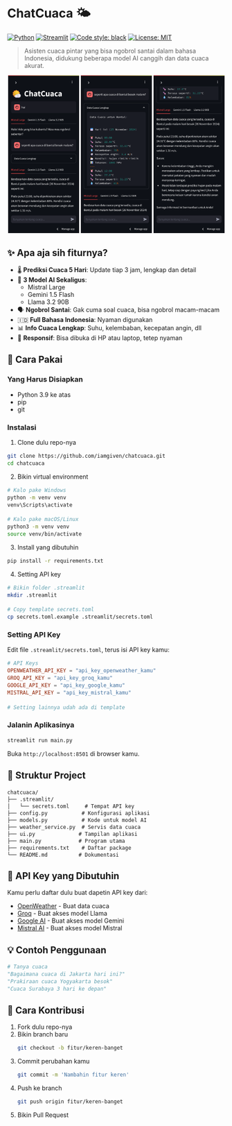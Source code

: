 # ChatCuaca 🌤️

[![Python](https://img.shields.io/badge/python-v3.9+-blue.svg)](https://www.python.org)
[![Streamlit](https://img.shields.io/badge/streamlit-v1.31+-red.svg)](https://streamlit.io)
[![Code style: black](https://img.shields.io/badge/code%20style-black-000000.svg)](https://github.com/psf/black)
[![License: MIT](https://img.shields.io/badge/License-MIT-yellow.svg)](https://opensource.org/licenses/MIT)

> Asisten cuaca pintar yang bisa ngobrol santai dalam bahasa Indonesia, didukung beberapa model AI canggih dan data cuaca akurat.

<div align="center">
  <img src="https://raw.githubusercontent.com/iamgiven/chatcuaca/master/images/portrait_1.png" width="32.5%" />
  <img src="https://raw.githubusercontent.com/iamgiven/chatcuaca/master/images/portrait_2.png" width="32.5%" />
  <img src="https://raw.githubusercontent.com/iamgiven/chatcuaca/master/images/portrait_3.png" width="32.5%" />
</div>

## ✨ Apa aja sih fiturnya?

- 🌡️ **Prediksi Cuaca 5 Hari**: Update tiap 3 jam, lengkap dan detail
- 🤖 **3 Model AI Sekaligus**: 
  - Mistral Large
  - Gemini 1.5 Flash
  - Llama 3.2 90B
- 🗣️ **Ngobrol Santai**: Gak cuma soal cuaca, bisa ngobrol macam-macam
- 🇮🇩 **Full Bahasa Indonesia**: Nyaman digunakan
- 📊 **Info Cuaca Lengkap**: Suhu, kelembaban, kecepatan angin, dll
- 📱 **Responsif**: Bisa dibuka di HP atau laptop, tetep nyaman

## 🚀 Cara Pakai

### Yang Harus Disiapkan

- Python 3.9 ke atas
- pip
- git

### Instalasi

1. Clone dulu repo-nya
```bash
git clone https://github.com/iamgiven/chatcuaca.git
cd chatcuaca
```

2. Bikin virtual environment
```bash
# Kalo pake Windows
python -m venv venv
venv\Scripts\activate

# Kalo pake macOS/Linux
python3 -m venv venv
source venv/bin/activate
```

3. Install yang dibutuhin
```bash
pip install -r requirements.txt
```

4. Setting API key
```bash
# Bikin folder .streamlit
mkdir .streamlit

# Copy template secrets.toml
cp secrets.toml.example .streamlit/secrets.toml
```

### Setting API Key

Edit file `.streamlit/secrets.toml`, terus isi API key kamu:

```toml
# API Keys
OPENWEATHER_API_KEY = "api_key_openweather_kamu"
GROQ_API_KEY = "api_key_groq_kamu"
GOOGLE_API_KEY = "api_key_google_kamu"
MISTRAL_API_KEY = "api_key_mistral_kamu"

# Setting lainnya udah ada di template
```

### Jalanin Aplikasinya

```bash
streamlit run main.py
```

Buka `http://localhost:8501` di browser kamu.

## 📁 Struktur Project

```
chatcuaca/
├── .streamlit/
│   └── secrets.toml     # Tempat API key
├── config.py           # Konfigurasi aplikasi
├── models.py           # Kode untuk model AI
├── weather_service.py  # Servis data cuaca
├── ui.py              # Tampilan aplikasi
├── main.py            # Program utama
├── requirements.txt    # Daftar package
└── README.md          # Dokumentasi
```

## 🔑 API Key yang Dibutuhin

Kamu perlu daftar dulu buat dapetin API key dari:

- [OpenWeather](https://openweathermap.org/api) - Buat data cuaca
- [Groq](https://console.groq.com/) - Buat akses model Llama
- [Google AI](https://makersuite.google.com/) - Buat akses model Gemini
- [Mistral AI](https://console.mistral.ai/) - Buat akses model Mistral

## 💡 Contoh Penggunaan

```python
# Tanya cuaca
"Bagaimana cuaca di Jakarta hari ini?"
"Prakiraan cuaca Yogyakarta besok"
"Cuaca Surabaya 3 hari ke depan"
```

## 📝 Cara Kontribusi

1. Fork dulu repo-nya
2. Bikin branch baru
   ```bash
   git checkout -b fitur/keren-banget
   ```
3. Commit perubahan kamu
   ```bash
   git commit -m 'Nambahin fitur keren'
   ```
4. Push ke branch
   ```bash
   git push origin fitur/keren-banget
   ```
5. Bikin Pull Request

